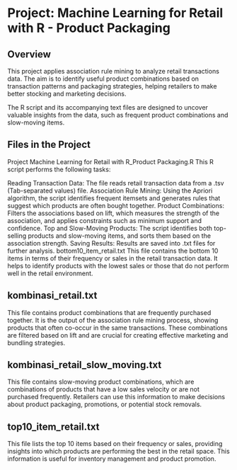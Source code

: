 # Project: Machine Learning for Retail with R - Product Packaging
## Overview
This project applies association rule mining to analyze retail transactions data. The aim is to identify useful product combinations based on transaction patterns and packaging strategies, helping retailers to make better stocking and marketing decisions.

The R script and its accompanying text files are designed to uncover valuable insights from the data, such as frequent product combinations and slow-moving items.

## Files in the Project
Project Machine Learning for Retail with R_Product Packaging.R
This R script performs the following tasks:

Reading Transaction Data: The file reads retail transaction data from a .tsv (Tab-separated values) file.
Association Rule Mining: Using the Apriori algorithm, the script identifies frequent itemsets and generates rules that suggest which products are often bought together.
Product Combinations: Filters the associations based on lift, which measures the strength of the association, and applies constraints such as minimum support and confidence.
Top and Slow-Moving Products: The script identifies both top-selling products and slow-moving items, and sorts them based on the association strength.
Saving Results: Results are saved into .txt files for further analysis.
bottom10_item_retail.txt
This file contains the bottom 10 items in terms of their frequency or sales in the retail transaction data. It helps to identify products with the lowest sales or those that do not perform well in the retail environment.

## kombinasi_retail.txt
This file contains product combinations that are frequently purchased together. It is the output of the association rule mining process, showing products that often co-occur in the same transactions. These combinations are filtered based on lift and are crucial for creating effective marketing and bundling strategies.

## kombinasi_retail_slow_moving.txt
This file contains slow-moving product combinations, which are combinations of products that have a low sales velocity or are not purchased frequently. Retailers can use this information to make decisions about product packaging, promotions, or potential stock removals.

## top10_item_retail.txt
This file lists the top 10 items based on their frequency or sales, providing insights into which products are performing the best in the retail space. This information is useful for inventory management and product promotion.

